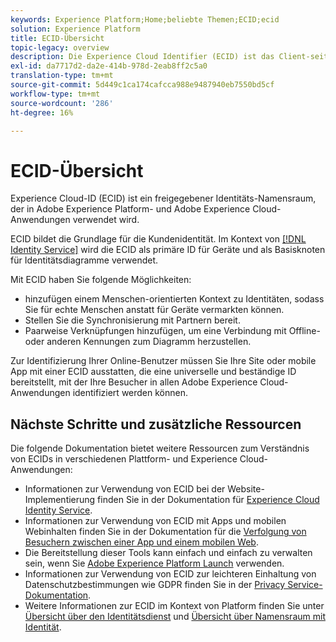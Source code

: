 ```yaml
---
keywords: Experience Platform;Home;beliebte Themen;ECID;ecid
solution: Experience Platform
title: ECID-Übersicht
topic-legacy: overview
description: Die Experience Cloud Identifier (ECID) ist das Client-seitige Modul, das Zugriff auf die Identitätsverwaltung und drei Hauptfunktionen bietet.
exl-id: da7717d2-da2e-414b-978d-2eab8ff2c5a0
translation-type: tm+mt
source-git-commit: 5d449c1ca174cafcca988e9487940eb7550bd5cf
workflow-type: tm+mt
source-wordcount: '286'
ht-degree: 16%

---
```


# ECID-Übersicht

Experience Cloud-ID (ECID) ist ein freigegebener Identitäts-Namensraum, der in Adobe Experience Platform- und Adobe Experience Cloud-Anwendungen verwendet wird.

ECID bildet die Grundlage für die Kundenidentität. Im Kontext von [[!DNL Identity Service]](./home.md) wird die ECID als primäre ID für Geräte und als Basisknoten für Identitätsdiagramme verwendet.

Mit ECID haben Sie folgende Möglichkeiten:

* hinzufügen einem Menschen-orientierten Kontext zu Identitäten, sodass Sie für echte Menschen anstatt für Geräte vermarkten können.
* Stellen Sie die Synchronisierung mit Partnern bereit.
* Paarweise Verknüpfungen hinzufügen, um eine Verbindung mit Offline- oder anderen Kennungen zum Diagramm herzustellen.

Zur Identifizierung Ihrer Online-Benutzer müssen Sie Ihre Site oder mobile App mit einer ECID ausstatten, die eine universelle und beständige ID bereitstellt, mit der Ihre Besucher in allen Adobe Experience Cloud-Anwendungen identifiziert werden können.

## Nächste Schritte und zusätzliche Ressourcen

Die folgende Dokumentation bietet weitere Ressourcen zum Verständnis von ECIDs in verschiedenen Plattform- und Experience Cloud-Anwendungen:

* Informationen zur Verwendung von ECID bei der Website-Implementierung finden Sie in der Dokumentation für [Experience Cloud Identity Service](https://experienceleague.adobe.com/docs/id-service/using/home.html?lang=en).
* Informationen zur Verwendung von ECID mit Apps und mobilen Webinhalten finden Sie in der Dokumentation für die [Verfolgung von Besuchern zwischen einer App und einem mobilen Web](https://experienceleague.adobe.com/docs/mobile-services/ios/sdk-reference-ios/hybrid-app.html?lang=en#sdk-reference-ios).
* Die Bereitstellung dieser Tools kann einfach und einfach zu verwalten sein, wenn Sie [Adobe Experience Platform Launch](https://experienceleague.adobe.com/docs/launch/using/home.html?lang=en) verwenden.
* Informationen zur Verwendung von ECID zur leichteren Einhaltung von Datenschutzbestimmungen wie GDPR finden Sie in der [Privacy Service-Dokumentation](../privacy-service/identity-data.md).
* Weitere Informationen zur ECID im Kontext von Platform finden Sie unter [Übersicht über den Identitätsdienst](./home.md) und [Übersicht über Namensraum mit Identität](./namespaces.md).